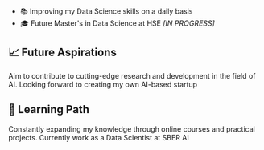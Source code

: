- 📚 Improving my Data Science skills on a daily basis
- 🎓 Future Master's in Data Science at HSE *[IN PROGRESS]*

## 📈 Future Aspirations
Aim to contribute to cutting-edge research and development in the field of AI. Looking forward to creating my own AI-based startup

## 🌱 Learning Path
Constantly expanding my knowledge through online courses and practical projects. Currently work as a Data Scientist at SBER AI

